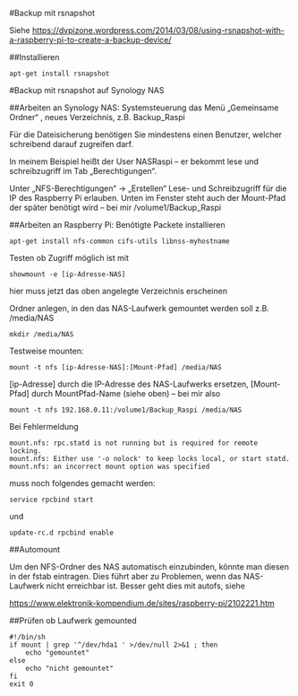 #Backup mit rsnapshot

Siehe
https://dvpizone.wordpress.com/2014/03/08/using-rsnapshot-with-a-raspberry-pi-to-create-a-backup-device/

##Installieren

    apt-get install rsnapshot


#Backup mit rsnapshot auf Synology NAS

##Arbeiten an Synology NAS:
Systemsteuerung das Menü „Gemeinsame Ordner“ , neues Verzeichnis, z.B. Backup_Raspi

Für die Dateisicherung benötigen Sie mindestens einen Benutzer, welcher schreibend darauf zugreifen darf.

In meinem Beispiel heißt der User NASRaspi – er bekommt lese und schreibzugriff im Tab „Berechtigungen“.

Unter „NFS-Berechtigungen“ → „Erstellen“ Lese- und Schreibzugriff für die IP des Raspberry Pi erlauben. Unten im Fenster steht auch der Mount-Pfad der später benötigt wird – bei mir /volume1/Backup_Raspi 

##Arbeiten an Raspberry Pi:
Benötigte Packete installieren
    
    apt-get install nfs-common cifs-utils libnss-myhostname

Testen ob Zugriff möglich ist mit

    showmount -e [ip-Adresse-NAS]
    
hier muss jetzt das oben angelegte Verzeichnis erscheinen

Ordner anlegen, in den das NAS-Laufwerk gemountet werden soll z.B. /media/NAS

    mkdir /media/NAS

Testweise mounten:

    mount -t nfs [ip-Adresse-NAS]:[Mount-Pfad] /media/NAS

[ip-Adresse] durch die IP-Adresse des NAS-Laufwerks ersetzen, [Mount-Pfad] durch MountPfad-Name (siehe oben) – bei mir also

    mount -t nfs 192.168.0.11:/volume1/Backup_Raspi /media/NAS

Bei Fehlermeldung

    mount.nfs: rpc.statd is not running but is required for remote locking.
    mount.nfs: Either use '-o nolock' to keep locks local, or start statd.
    mount.nfs: an incorrect mount option was specified
    
muss noch folgendes gemacht werden:

    service rpcbind start
    
und

    update-rc.d rpcbind enable

##Automount

Um den NFS-Ordner des NAS automatisch einzubinden, könnte man diesen in der fstab eintragen.
Dies führt aber zu Problemen, wenn das NAS-Laufwerk nicht erreichbar ist.
Besser geht dies mit autofs, siehe

https://www.elektronik-kompendium.de/sites/raspberry-pi/2102221.htm


##Prüfen ob Laufwerk gemounted

    #!/bin/sh
    if mount | grep '^/dev/hda1 ' >/dev/null 2>&1 ; then
        echo "gemountet"
    else
        echo "nicht gemountet"
    fi
    exit 0
